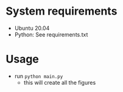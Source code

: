 # System requirements

* Ubuntu 20.04
* Python: See requirements.txt

# Usage

* run `python main.py`
    * this will create all the figures